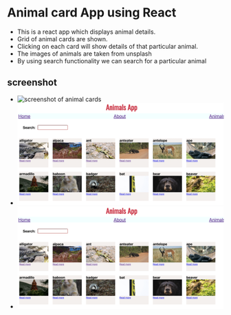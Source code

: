#  Animal card App using React
- This is a react app which displays animal details.
- Grid of animal cards are shown.
- Clicking on each card will show details of that particular animal.
- The images of animals are taken from unsplash
- By using search functionality we can search for a particular animal
## screenshot

- ![screenshot of animal cards](animalcard.png)
- ![screenshot of animal cards](search.png)
- ![screenshot of animal cards](search.png)

